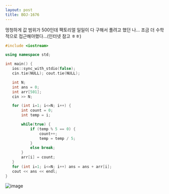 ```yaml
---
layout: post
title: BOJ-1676
---
```


 멍청하게 값 범위가 500인데 팩토리얼 일일이 다 구해서 풀려고 했던 나... 조금 더 수학적으로 접근해야했다...(인터넷 참고 ㅎㅎ)
 
 ``` cpp
#include <iostream>
 
using namespace std;

int main() {
    ios::sync_with_stdio(false);
    cin.tie(NULL); cout.tie(NULL);

    int N;
    int ans = 0;
    int arr[501];
    cin >> N;

    for (int i=1; i<=N; i++) {
        int count = 0;
        int temp = i;

        while(true) {
            if (temp % 5 == 0) {
                count++;
                temp = temp / 5;
            }
            else break;
        }
        arr[i] = count;
    }
    for (int i=1; i<=N; i++) ans = ans + arr[i];
    cout << ans << endl;
}
```
 ![image](https://user-images.githubusercontent.com/37402072/132245802-a115c7fe-9257-4021-94b4-710999bdbb09.png)
